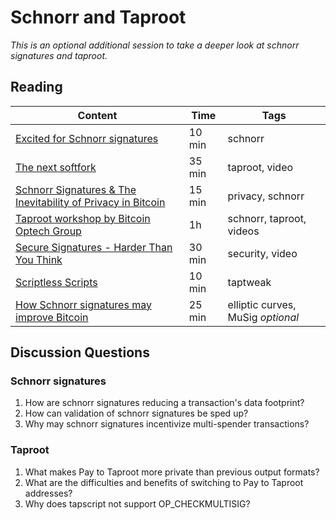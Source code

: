 # Schnorr and Taproot

_This is an optional additional session to take a deeper look at schnorr signatures and taproot._

## Reading 

| Content                                                              | Time  | Tags                    |
|----------------------------------------------------------------------|-------|-------------------------|
[Excited for Schnorr signatures](https://medium.com/hackernoon/excited-for-schnorr-signatures-a00ee467fc5f) | 10 min | schnorr
[The next softfork](https://www.youtube.com/watch?v=fDJRy6K_3yo) | 35 min | taproot, video
[Schnorr Signatures & The Inevitability of Privacy in Bitcoin](https://medium.com/digitalassetresearch/schnorr-signatures-the-inevitability-of-privacy-in-bitcoin-b2f45a1f7287) | 15 min | privacy, schnorr
[Taproot workshop by Bitcoin Optech Group](https://www.youtube.com/playlist?list=PLPrDsP88ifOVTEJf_jQGunDUS05M9GdIC) | 1h | schnorr, taproot, videos
[Secure Signatures - Harder Than You Think](https://www.youtube.com/watch?v=0gc1DSk8wlw) | 30 min | security, video
[Scriptless Scripts](https://bitcoinmagazine.com/articles/scriptless-scripts-how-bitcoin-can-support-smart-contracts-without-smart-contracts) | 10 min | taptweak
[How Schnorr signatures may improve Bitcoin](https://medium.com/cryptoadvance/how-schnorr-signatures-may-improve-bitcoin-91655bcb4744) | 25 min | elliptic curves, MuSig _optional_


## Discussion Questions

### Schnorr signatures

1. How are schnorr signatures reducing a transaction's data footprint?
1. How can validation of schnorr signatures be sped up?
1. Why may schnorr signatures incentivize multi-spender transactions?

### Taproot

1. What makes Pay to Taproot more private than previous output formats?
1. What are the difficulties and benefits of switching to Pay to Taproot addresses?
1. Why does tapscript not support OP\_CHECKMULTISIG?
